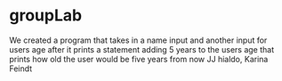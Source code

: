 # groupLab
We created a program that takes in a name input and another input for users age after it prints a statement adding 5 years to the users age that prints how old the user would be five years from now 
JJ hialdo, Karina Feindt
